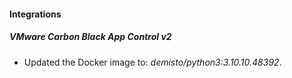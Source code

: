 #### Integrations
##### VMware Carbon Black App Control v2
- Updated the Docker image to: *demisto/python3:3.10.10.48392*.
